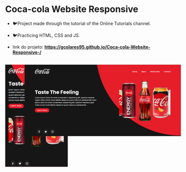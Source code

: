 # Coca-cola Website Responsive

- 🐦Project made through the tutorial of the Online Tutorials channel. 

- 🐦Practicing HTML, CSS and JS.

- link do projeto: **https://gcolares95.github.io/Coca-cola-Website-Responsive-/**

<br>

<img src="./src/images/project-images/desktop.png" style="width: 500px; position: absolute; left: 290px">

<img src="./src/images/project-images/mobile.png" style="width: 200px">
